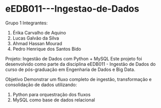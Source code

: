 # eEDB011---Ingestao-de-Dados
Grupo 1
Integrantes:
1. Érika Carvalho de Aquino
2. Lucas Galvão da Silva
3. Ahmad Hassan Mourad
4. Pedro Henrique dos Santos Bido

Projeto: Ingestão de Dados com Python + MySQL
Este projeto foi desenvolvido como parte da disciplina eEDB011 - Ingestão de Dados do curso de pós-graduação em Engenharia de Dados e Big Data.

Objetivo Demonstrar um fluxo completo de ingestão, transformação e consolidação de dados utilizando:
1. Python para orquestração dos fluxos
2. MySQL como base de dados relacional
